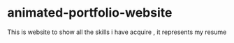 # animated-portfolio-website
This is website to show all the skills i have acquire , it represents my resume
